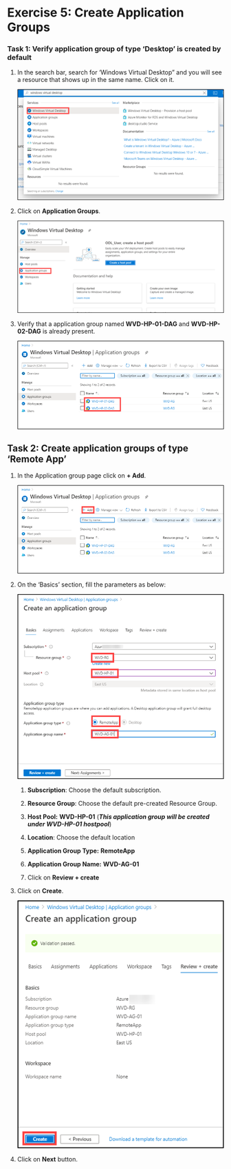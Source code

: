 # Exercise 5: Create Application Groups

### **Task 1: Verify application group of type ‘Desktop’ is created by default**

1. In the search bar, search for ‘Windows Virtual Desktop” and you will see a resource that shows up in the same name. Click on it.

   ![ws name.](media/73.png)
   
2. Click on **Application Groups**.

   ![ws name.](media/74.png)
  
3. Verify that a application group named **WVD-HP-01-DAG** and **WVD-HP-02-DAG** is already present.

   ![ws name.](media/75.png)
  
## Task 2: Create application groups of type ‘Remote App’

1. In the Application group page click on **+ Add**.

   ![ws name.](media/76.png)
  
2. On the ‘Basics’ section, fill the parameters as below: 

   ![ws name.](media/77.png)
   
      1) **Subscription**: Choose the default subscription.

      2) **Resource Group**: Choose the default pre-created Resource Group.

      3) **Host Pool:** **WVD-HP-01** (***This application group will be created under WVD-HP-01 hostpool***)

      4) **Location**:  Choose the default location

      5) **Application Group Type:** **RemoteApp** 

      6) **Application Group Name:** **WVD-AG-01**

      7) Click on **Review + create**
  
3. Click on **Create**.

   ![ws name.](media/78.png)
   
4. Click on **Next** button.
